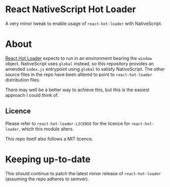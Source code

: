# React NativeScript Hot Loader

A very minor tweak to enable usage of `react-hot-loader` with NativeScript.

# About

[React Hot Loader](https://github.com/gaearon/react-hot-loader) expects to run in an environment bearing the `window` object. NativeScript uses `global` instead, so this repository provides an amended `index.js` entrypoint using `global` to satisfy NativeScript. The other source files in the repo have been altered to point to `react-hot-loader` distribution files.

There may well be a better way to achieve this, but this is the easiest approach I could think of.

## Licence

Please refer to `react-hot-loader-LICENSE` for the licence for `react-hot-loader`, which this module alters.

This repo itself also follows a MIT licence.

# Keeping up-to-date

This should continue to patch the latest minor release of `react-hot-loader` (assuming the repo adheres to semver).